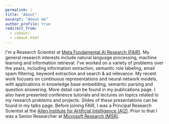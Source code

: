 ```yaml
---
permalink: /
title: "About"
excerpt: "About me"
author_profile: true
redirect_from: 
  - /about/
  - /about.html
---
```


I'm a Research Scientist at [Meta Fundamental AI Research (FAIR)]([https://research.fb.com/category/facebook-ai-research/](https://ai.meta.com/research/)). My general research interests include natural language processing, machine learning and information retrieval.  I've worked on a variety of problems over the years, including information extraction, semantic role labeling, email spam filtering, keyword extraction and search & ad relevance.  My recent work focuses on continuous representations and neural network models, with applications in knowledge base embedding, semantic parsing and question answering.  More detail can be found in my publications page.  I also have presented conference tutorials and lectures on topics related to my research problems and projects.  Slides of these presentations can be found in my talks page.
Before joining FAIR, I was a Principal Research Scientist at the [Allen Institute for Artificial Intelligence (AI2)](https://allenai.org).  Prior to that I was a Senior Researcher at [Microsoft Research (MSR)](http://research.microsoft.com).
